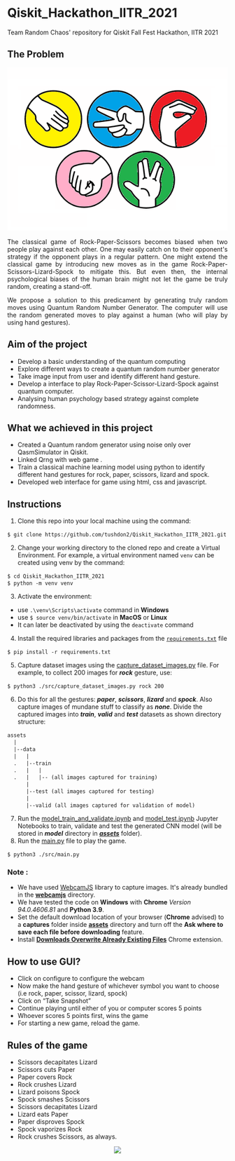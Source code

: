 ﻿# Qiskit_Hackathon_IITR_2021
Team Random Chaos' repository for Qiskit Fall Fest Hackathon, IITR 2021

## The Problem
<p align = "center"><img src = "./assets/img/SSLRP.png"></p>
<p align = "justify">The classical game of Rock-Paper-Scissors becomes biased when 
two people play against each other. One may easily catch on to
their opponent's strategy if the opponent plays in a regular
pattern. One might extend the classical game by introducing new
moves as in the game Rock-Paper-Scissors-Lizard-Spock to
mitigate this. But even then, the internal psychological biases of
the human brain might not let the game be truly random,
creating a stand-off.</p>

<p align = "justify">We propose a solution to this predicament by generating truly
random moves using Quantum Random Number Generator. The
computer will use the random generated moves to play against a
human (who will play by using hand gestures).</p>

## Aim of the project
  * Develop a basic understanding of the quantum computing
  * Explore different ways to create a quantum random number generator
  * Take image input from user and identify different hand gesture.
  * Develop a interface to play Rock-Paper-Scissor-Lizard-Spock against quantum computer.
  * Analysing human psychology based strategy against complete randomness.

## What we achieved in this project
  * Created a Quantum random generator using noise only over QasmSimulator in Qiskit.
  * Linked Qrng with web game .
  * Train a classical machine learning model using python to identify different hand gestures for rock, paper, scissors, lizard and spock.
  * Developed web interface for game using html, css and javascript.


## Instructions
1. Clone this repo into your local machine using the command: 
```
$ git clone https://github.com/tushdon2/Qiskit_Hackathon_IITR_2021.git
```
2. Change your working directory to the cloned repo and create a Virtual Environment. For example, a virtual environment named `venv` can be created using venv by the command: 
```
$ cd Qiskit_Hackathon_IITR_2021
$ python -m venv venv
```
3. Activate the environment:
  * use `.\venv\Scripts\activate` command in **Windows** 
  * use `$ source venv/bin/activate` in **MacOS** or **Linux**
  * It can later be deactivated by using the `deactivate` command
4. Install the required libraries and packages from the [`requirements.txt`](./requirements.txt) file 
```
$ pip install -r requirements.txt
```
5. Capture dataset images using the [capture_dataset_images.py](./src/capture_dataset_images.py) file. For example, to collect 200 images for **_rock_** gesture, use:
```
$ python3 ./src/capture_dataset_images.py rock 200
```
6. Do this for all the gestures: **_paper_**, **_scissors_**, **_lizard_** and **_spock_**. Also capture images of mundane stuff to classify as **_none_**. Divide the captured images into _**train**_, _**valid**_ and _**test**_ datasets as shown directory structure:
```
assets
  |
  |--data
  |   |
  .   |--train
  .   |   |
  .   |   |-- (all images captured for training)
      |
      |--test (all images captured for testing)
      |
      |--valid (all images captured for validation of model)
```
7. Run the [model_train_and_validate.ipynb](./src/model_train_and_validate.ipynb) and [model_test.ipynb](./src/model_test.ipynb) Jupyter Notebooks to train, validate and test the generated CNN model (will be stored in **_model_** directory in [**_assets_**](./assets) folder).
8. Run the [main.py](./src/main.py) file to play the game.
```
$ python3 ./src/main.py
```

### **Note :** 
* We have used [WebcamJS](https://github.com/jhuckaby/webcamjs) library to capture images. It's already bundled in the [**webcamjs**](./src/web/webcamjs) directory.
* We have tested the code on **Windows** with **Chrome** _Version 94.0.4606.81_ and **Python 3.9**.
* Set the default download location of your browser (**Chrome** advised) to a **captures** folder inside [**assets**](./assets) directory and turn off the **Ask where to save each file before downloading** feature.
* Install [**Downloads Overwrite Already Existing Files**](https://chrome.google.com/webstore/detail/downloads-overwrite-alrea/lddjgfpjnifpeondafidennlcfagekbp) Chrome extension.

## How to use GUI?
  * Click on configure to configure the webcam
  * Now make the hand gesture of whichever symbol you want to choose (i.e rock, paper, scissor, lizard, spock)
  * Click on “Take Snapshot”
  * Continue playing until either of you or computer scores 5 points
  * Whoever scores 5 points first, wins the game 
  * For starting a new game, reload the game.
 
## Rules of the game
   * Scissors decapitates Lizard 
   * Scissors cuts Paper
   * Paper covers Rock
   * Rock crushes Lizard
   * Lizard poisons Spock
   * Spock smashes Scissors
   * Scissors decapitates Lizard
   * Lizard eats Paper
   * Paper disproves Spock
   * Spock vaporizes Rock
   * Rock crushes Scissors, as always.

<p align = "center"><img src = "./assets/img/TTBT_rulesOfSSLRP.gif"></p>
